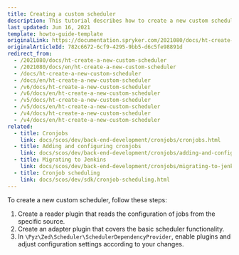 ```yaml
---
title: Creating a custom scheduler
description: This tutorial describes how to create a new custom scheduler.
last_updated: Jun 16, 2021
template: howto-guide-template
originalLink: https://documentation.spryker.com/2021080/docs/ht-create-a-new-custom-scheduler
originalArticleId: 782c6672-6cf9-4295-9bb5-d6c5fe98891d
redirect_from:
  - /2021080/docs/ht-create-a-new-custom-scheduler
  - /2021080/docs/en/ht-create-a-new-custom-scheduler
  - /docs/ht-create-a-new-custom-scheduler
  - /docs/en/ht-create-a-new-custom-scheduler
  - /v6/docs/ht-create-a-new-custom-scheduler
  - /v6/docs/en/ht-create-a-new-custom-scheduler
  - /v5/docs/ht-create-a-new-custom-scheduler
  - /v5/docs/en/ht-create-a-new-custom-scheduler
  - /v4/docs/ht-create-a-new-custom-scheduler
  - /v4/docs/en/ht-create-a-new-custom-scheduler
related:
  - title: Cronjobs
    link: docs/scos/dev/back-end-development/cronjobs/cronjobs.html
  - title: Adding and configuring cronjobs
    link: docs/scos/dev/back-end-development/cronjobs/adding-and-configuring-cronjobs.html
  - title: Migrating to Jenkins
    link: docs/scos/dev/back-end-development/cronjobs/migrating-to-jenkins.html
  - title: Cronjob scheduling
    link: docs/scos/dev/sdk/cronjob-scheduling.html
---
```


To create a new custom scheduler, follow these steps:

1. Create a reader plugin that reads the configuration of jobs from the specific source.
2. Create an adapter plugin that covers the basic scheduler functionality.
3. In `\Pyz\Zed\Scheduler\SchedulerDependencyProvider`, enable plugins and adjust configuration settings according to your changes.
